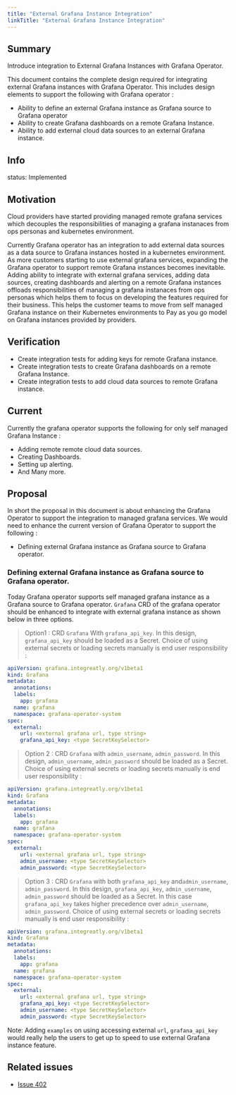 ```yaml
---
title: "External Grafana Instance Integration"
linkTitle: "External Grafana Instance Integration"
---
```


## Summary

Introduce integration to External Grafana Instances with Grafana Operator.

This document contains the complete design required for integrating external Grafana instances with Grafana Operator.
This includes design elements to support the following with Grafana operator :

- Ability to define an external Grafana instance as Grafana source to Grafana operator
- Ability to create Grafana dashboards on a remote Grafana Instance.
- Ability to add external cloud data sources to an external Grafana instance.

## Info

status: Implemented

## Motivation

Cloud providers have started providing managed remote grafana services which decouples the responsibilities of managing a grafana instanaces from ops personas and kubernetes environment.

Currently Grafana operator has an integration to add external data sources as a data source to Grafana instances hosted in a kubernetes environment. As more customers starting to use external grafana services, expanding the Grafana operator to support remote Grafana instances becomes inevitable. Adding ability to integrate with external grafana services, adding data sources, creating dashboards and alerting on a remote Grafana instances offloads responsibilities of managing a grafana instanaces from ops personas which helps them to focus on developing the features required for their business. This helps the customer teams to move from self managed Grafana instance on their Kubernetes environments to Pay as you go model on Grafana instances provided by providers.

## Verification

- Create integration tests for adding keys for remote Grafana instance.
- Create integration tests to create Grafana dashboards on a remote Grafana Instance.
- Create integration tests to add cloud data sources to remote Grafana instance.

## Current

Currently the grafana operator supports the following for only self managed Grafana Instance :
- Adding remote remote cloud data sources.
- Creating Dashboards.
- Setting up alerting.
- And Many more.

## Proposal

In short the proposal in this document is about enhancing the Grafana Operator to support the integration to managed grafana services. We would need to enhance the current version of Grafana Operator to support the following :

- Defining external Grafana instance as Grafana source to Grafana operator.

### Defining external Grafana instance as Grafana source to Grafana operator.

Today Grafana operator supports self managed grafana instance as a Grafana source to Grafana operator. `Grafana` CRD of the grafana operator should be enhanced to integrate with external grafana instance as shown below in three options.

> Option1 : CRD `Grafana` With `grafana_api_key`. In this design, `grafana_api_key` should be loaded as a Secret. Choice of using external secrets or loading secrets manually is end user responsibility :

```.yaml
apiVersion: grafana.integreatly.org/v1beta1
kind: Grafana
metadata:
  annotations:
  labels:
    app: grafana
  name: grafana
  namespace: grafana-operator-system
spec:
  external:
    url: <external grafana url, type string>
    grafana_api_key: <type SecretKeySelector>
```

> Option 2 : CRD `Grafana` with `admin_username`, `admin_password`. In this design, `admin_username`, `admin_password` should be loaded as a Secret. Choice of using external secrets or loading secrets manually is end user responsibility :

```.yaml
apiVersion: grafana.integreatly.org/v1beta1
kind: Grafana
metadata:
  annotations:
  labels:
    app: grafana
  name: grafana
  namespace: grafana-operator-system
spec:
  external:
    url: <external grafana url, type string>
    admin_username: <type SecretKeySelector>
    admin_password: <type SecretKeySelector>
```

> Option 3 : CRD `Grafana` with both `grafana_api_key` and`admin_username`, `admin_password`. In this design, `grafana_api_key`, `admin_username`, `admin_password` should be loaded as a Secret. In this case `grafana_api_key` takes higher precedence over `admin_username`, `admin_password`. Choice of using external secrets or loading secrets manually is end user responsibility :

```.yaml
apiVersion: grafana.integreatly.org/v1beta1
kind: Grafana
metadata:
  annotations:
  labels:
    app: grafana
  name: grafana
  namespace: grafana-operator-system
spec:
  external:
    url: <external grafana url, type string>
    grafana_api_key: <type SecretKeySelector>
    admin_username: <type SecretKeySelector>
    admin_password: <type SecretKeySelector>
```

Note: Adding `examples` on using accessing external `url`, `grafana_api_key` would really help the users to get up to speed to use external Grafana instance feature.

## Related issues

- [Issue 402](https://github.com/grafana-operator/grafana-operator/issues/402)